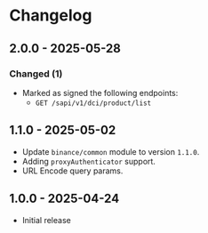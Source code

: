 # Changelog

## 2.0.0 - 2025-05-28

### Changed (1)

- Marked as signed the following endpoints:
  - `GET /sapi/v1/dci/product/list`

## 1.1.0 - 2025-05-02

- Update `binance/common` module to version `1.1.0`.
- Adding `proxyAuthenticator` support.
- URL Encode query params.

## 1.0.0 - 2025-04-24

- Initial release

